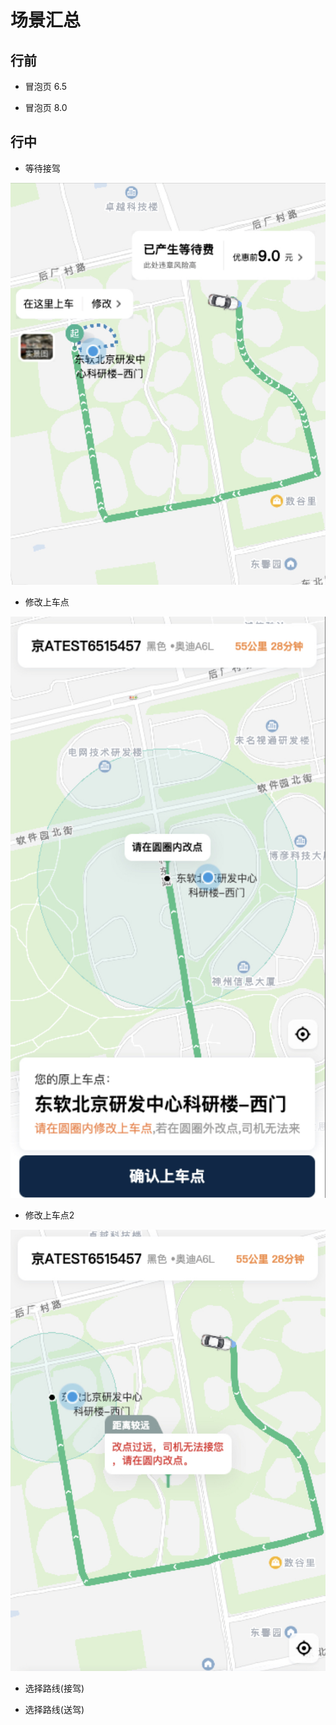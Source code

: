 # 场景汇总
## 行前
- 冒泡页 6.5

- 冒泡页 8.0
## 行中
- 等待接驾

![An image](./images/等待接驾.png)
- 修改上车点

![An image](./images/修改上车点.png)

- 修改上车点2

![An image](./images/修改上车点2.png)

- 选择路线(接驾)

- 选择路线(送驾)